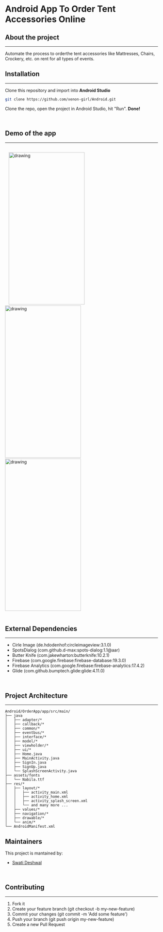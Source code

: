 # Android App To Order Tent Accessories Online
## About the project
____

Automate the process to orderthe tent accessories like Mattresses, Chairs, Crockery, etc. on rent for all types of events.
<br />

## Installation
____
Clone this repository and import into **Android Studio**
```bash
git clone https://github.com/xenon-girl/Android.git
```
Clone the repo, open the project in Android Studio, hit "Run". **Done!**

<br />

## Demo of the app
____
<br />
&nbsp;&nbsp;
<img src="https://user-images.githubusercontent.com/48390770/119239492-07187100-bb67-11eb-88d9-be5b3187cf69.jpg" 
alt="drawing" width="250" height="500"/> 
&nbsp;&nbsp;&nbsp;
<img src="https://user-images.githubusercontent.com/48390770/119240017-c589c500-bb6a-11eb-9523-e33a69b32c18.gif" 
alt="drawing" width="250" height="500"/>
&nbsp;&nbsp;&nbsp;
<img src="https://user-images.githubusercontent.com/48390770/119239031-d84ccb80-bb63-11eb-8d9c-c35e40060f3b.jpg" 
alt="drawing" width="250" height="500"/> 
<br />
 
<br />

## External Dependencies
____
- Cirle Image (de.hdodenhof:circleimageview:3.1.0)
- SpotsDialog (com.github.d-max:spots-dialog:1.1@aar)
- Butter Knife (com.jakewharton:butterknife:10.2.1)
- Firebase (com.google.firebase:firebase-database:19.3.0)
- Firebase Analytics (com.google.firebase:firebase-analytics:17.4.2)
- Glide (com.github.bumptech.glide:glide:4.11.0)

<br />

## Project Architecture
----
```
Android/OrderApp/app/src/main/
├── java
│   ├── adapter/*
│   ├── callback/*
│   ├── common/*
│   ├── eventbus/*
│   ├── interface/*
│   ├── model/*
│   ├── viewholder/*
│   ├── ui/*
│   ├── Home.java
│   ├── MainActivity.java
│   ├── SignIn.java
│   ├── SignUp.java
│   └── SplashScreenActivity.java
├── assets/fonts
│   └── Nabila.ttf
├── res/*
│   ├── layout/*
│   │   ├── activity_main.xml
│   │   ├── activity_home.xml
│   │   ├── activity_splash_screen.xml
│   │   └── and many more ...         
│   ├── values/*
│   ├── navigation/*
│   ├── drawable/*
│   └── anim/*
└── AndroidManifest.xml 

```

## Maintainers
This project is mantained by:
* [Swati Deshwal](http://github.com/xenon-girl)

<br />

## Contributing
____
1. Fork it
2. Create your feature branch (git checkout -b my-new-feature)
3. Commit your changes (git commit -m 'Add some feature')
4. Push your branch (git push origin my-new-feature)
5. Create a new Pull Request
